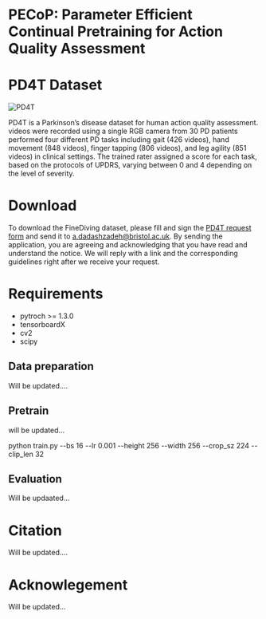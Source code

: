 # PECoP: Parameter Efficient Continual Pretraining for Action Quality Assessment

# PD4T Dataset 


![PD4T](https://github.com/Plrbear/PECoP/assets/31938815/80ba7e89-72be-4353-b933-1659773c9fdb)


PD4T is a Parkinson’s disease dataset for human action quality assessment. videos were recorded using a single RGB camera from 30 PD patients performed four different PD tasks including gait (426 videos), hand movement (848 videos), finger tapping (806 videos), and leg agility (851 videos) in clinical settings.
The trained rater assigned a score for each task, based on the protocols of UPDRS, varying between 0 and 4 depending on the level of severity. 
# Download
To download the FineDiving dataset, please fill and sign the [PD4T request form](datasets/PD4T_Request_Form.docx) and send it to a.dadashzadeh@bristol.ac.uk. By sending the application, you are agreeing and acknowledging that you have read and understand the notice. We will reply with a link and the corresponding guidelines right after we receive your request.

# Requirements
- pytroch >= 1.3.0
- tensorboardX
- cv2
- scipy


## Data preparation
Will be updated....


## Pretrain
will be updated...

python train.py --bs 16 --lr 0.001 --height 256 --width 256 --crop_sz 224 --clip_len 32



## Evaluation
Will be updaated...

# Citation
Will be updated....

# Acknowlegement
Will be updated...


